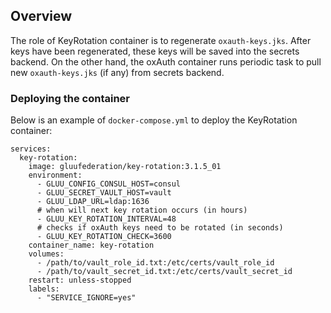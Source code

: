 ## Overview

The role of KeyRotation container is to regenerate `oxauth-keys.jks`. After keys have been regenerated, these keys will be saved into the secrets backend. On the other hand, the oxAuth container runs periodic task to pull new `oxauth-keys.jks` (if any) from secrets backend.

### Deploying the container

Below is an example of `docker-compose.yml` to deploy the KeyRotation container:

```
services:
  key-rotation:
    image: gluufederation/key-rotation:3.1.5_01
    environment:
      - GLUU_CONFIG_CONSUL_HOST=consul
      - GLUU_SECRET_VAULT_HOST=vault
      - GLUU_LDAP_URL=ldap:1636
      # when will next key rotation occurs (in hours)
      - GLUU_KEY_ROTATION_INTERVAL=48
      # checks if oxAuth keys need to be rotated (in seconds)
      - GLUU_KEY_ROTATION_CHECK=3600
    container_name: key-rotation
    volumes:
      - /path/to/vault_role_id.txt:/etc/certs/vault_role_id
      - /path/to/vault_secret_id.txt:/etc/certs/vault_secret_id
    restart: unless-stopped
    labels:
      - "SERVICE_IGNORE=yes"
```
